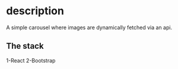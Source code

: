 # description

A simple carousel where images are dynamically fetched via an api.

## The stack
1-React
2-Bootstrap
